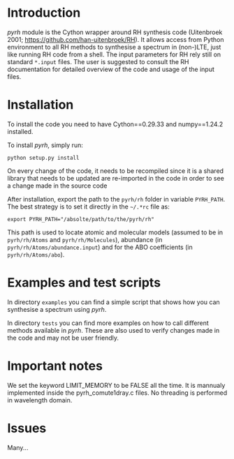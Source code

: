 # Introduction

*pyrh* module is the Cython wrapper around RH synthesis code (Uitenbroek 2001; https://github.com/han-uitenbroek/RH). It allows access from Python environment to all RH methods to synthesise a spectrum in (non-)LTE, just like running RH code from a shell. The input parameters for RH rely still on standard `*.input` files. The user is suggested to consult the RH documentation for detailed overview of the code and usage of the input files.

# Installation

To install the code you need to have Cython==0.29.33 and numpy==1.24.2 installed.

To install *pyrh*, simply run:

	python setup.py install

On every change of the code, it needs to be recompiled since it is a shared library that needs to be updated are re-imported in the code in order to see a change made in the source code

After installation, export the path to the `pyrh/rh` folder in variable `PYRH_PATH`. The best strategy is to set it directly in the `~/.*rc` file as:

	export PYRH_PATH="/absolte/path/to/the/pyrh/rh"

This path is used to locate atomic and molecular models (assumed to be in `pyrh/rh/Atoms` and `pyrh/rh/Molecules`), abundance (in `pyrh/rh/Atoms/abundance.input`) and for the ABO coefficients (in `pyrh/rh/Atoms/abo`).

# Examples and test scripts

In directory `examples` you can find a simple script that shows how you can synthesise a spectrum using *pyrh*. 

In directory `tests` you can find more examples on how to call different methods available in *pyrh*. These are also used to verify changes made in the code and may not be user friendly.

# Important notes

We set the keyword LIMIT_MEMORY to be FALSE all the time. It is mannualy implemented inside the pyrh_comute1dray.c files. No threading is performed in wavelength domain.

# Issues

Many...